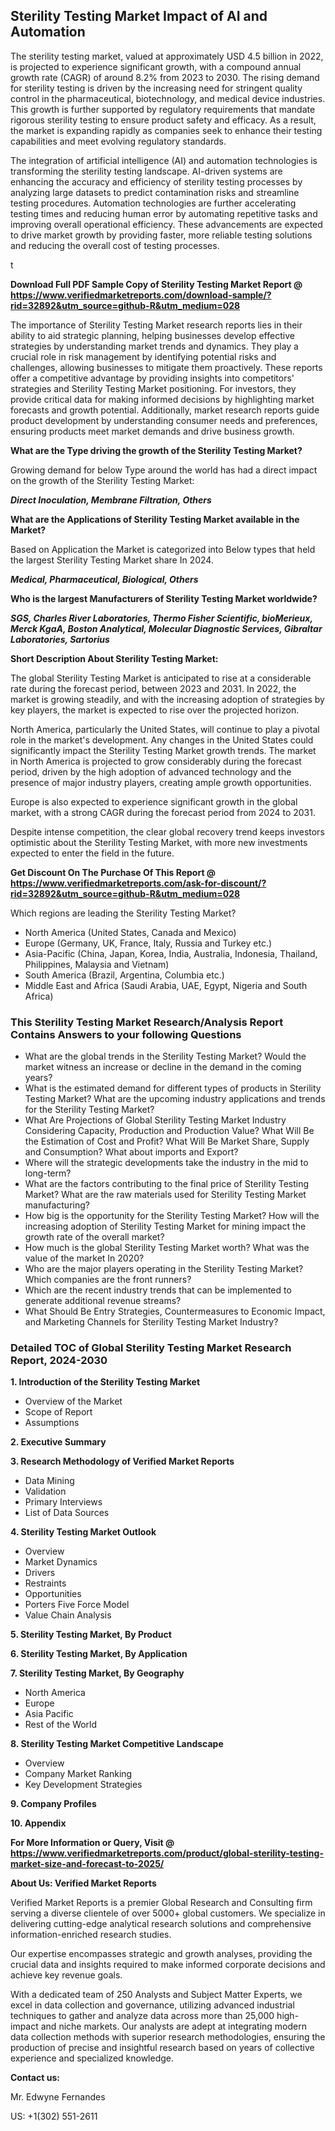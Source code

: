 <h2>Sterility Testing Market Impact of AI and Automation</h2><p>The sterility testing market, valued at approximately USD 4.5 billion in 2022, is projected to experience significant growth, with a compound annual growth rate (CAGR) of around 8.2% from 2023 to 2030. The rising demand for sterility testing is driven by the increasing need for stringent quality control in the pharmaceutical, biotechnology, and medical device industries. This growth is further supported by regulatory requirements that mandate rigorous sterility testing to ensure product safety and efficacy. As a result, the market is expanding rapidly as companies seek to enhance their testing capabilities and meet evolving regulatory standards.</p><p>The integration of artificial intelligence (AI) and automation technologies is transforming the sterility testing landscape. AI-driven systems are enhancing the accuracy and efficiency of sterility testing processes by analyzing large datasets to predict contamination risks and streamline testing procedures. Automation technologies are further accelerating testing times and reducing human error by automating repetitive tasks and improving overall operational efficiency. These advancements are expected to drive market growth by providing faster, more reliable testing solutions and reducing the overall cost of testing processes.</p>t</p><p id="" class=""><strong>Download Full PDF Sample Copy of Sterility Testing Market Report @ <a href="https://www.verifiedmarketreports.com/download-sample/?rid=32892&utm_source=github-R&utm_medium=028" target="_blank">https://www.verifiedmarketreports.com/download-sample/?rid=32892&utm_source=github-R&utm_medium=028</a></strong></p><p>The importance of&nbsp;Sterility Testing Market research reports lies in their ability to aid strategic planning, helping businesses develop effective strategies by understanding market trends and dynamics. They play a crucial role in risk management by identifying potential risks and challenges, allowing businesses to mitigate them proactively. These reports offer a competitive advantage by providing insights into competitors' strategies and Sterility Testing Market positioning. For investors, they provide critical data for making informed decisions by highlighting market forecasts and growth potential. Additionally, market research reports guide product development by understanding consumer needs and preferences, ensuring products meet market demands and drive business growth.</p><p><strong>What are the&nbsp;Type driving the growth of the Sterility Testing Market?</strong></p><p id="" class="">Growing demand for below Type around the world has had a direct impact on the growth of the Sterility Testing Market:</p><em><strong>Direct Inoculation, Membrane Filtration, Others</strong></em></p><strong>What are the&nbsp;Applications&nbsp;of Sterility Testing Market available in the Market?</strong></p><p id="" class="">Based on Application the Market is categorized into Below types that held the largest Sterility Testing Market share In 2024.</p><em><strong>Medical, Pharmaceutical, Biological, Others</strong></em></p><strong>Who is the largest Manufacturers of Sterility Testing Market worldwide?</strong></p><p><em><strong>SGS, Charles River Laboratories, Thermo Fisher Scientific, bioMerieux, Merck KgaA, Boston Analytical, Molecular Diagnostic Services, Gibraltar Laboratories, Sartorius</strong></em></p><p id="" class=""><strong>Short Description About Sterility Testing Market:</strong></p><p>The global Sterility Testing Market is anticipated to rise at a considerable rate during the forecast period, between 2023 and 2031. In 2022, the market is growing steadily, and with the increasing adoption of strategies by key players, the market is expected to rise over the projected horizon.</p><p>North America, particularly the United States, will continue to play a pivotal role in the market's development. Any changes in the United States could significantly impact the Sterility Testing Market growth trends. The market in North America is projected to grow considerably during the forecast period, driven by the high adoption of advanced technology and the presence of major industry players, creating ample growth opportunities.</p><p>Europe is also expected to experience significant growth in the global market, with a strong CAGR during the forecast period from 2024 to 2031.</p><p>Despite intense competition, the clear global recovery trend keeps investors optimistic about the Sterility Testing Market, with more new investments expected to enter the field in the future.</p><p id="" class=""><strong>Get Discount On The Purchase Of This Report @ <a href="https://www.verifiedmarketreports.com/ask-for-discount/?rid=32892&utm_source=github-R&utm_medium=028" target="_blank">https://www.verifiedmarketreports.com/ask-for-discount/?rid=32892&utm_source=github-R&utm_medium=028</a></strong></p>Which regions are leading the Sterility Testing Market?</p><ul><li>North America (United States, Canada and Mexico)</li><li>Europe (Germany, UK, France, Italy, Russia and Turkey etc.)</li><li>Asia-Pacific (China, Japan, Korea, India, Australia, Indonesia, Thailand, Philippines, Malaysia and Vietnam)</li><li>South America (Brazil, Argentina, Columbia etc.)</li><li>Middle East and Africa (Saudi Arabia, UAE, Egypt, Nigeria and South Africa)</li></ul><h3 id="" class="">This Sterility Testing Market Research/Analysis Report Contains Answers to your following Questions</h3><ul><li>What are the global trends in the Sterility Testing Market? Would the market witness an increase or decline in the demand in the coming years?</li><li>What is the estimated demand for different types of products in Sterility Testing Market? What are the upcoming industry applications and trends for the Sterility Testing Market?</li><li>What Are Projections of Global Sterility Testing Market Industry Considering Capacity, Production and Production Value? What Will Be the Estimation of Cost and Profit? What Will Be Market Share, Supply and Consumption? What about imports and Export?</li><li>Where will the strategic developments take the industry in the mid to long-term?</li><li>What are the factors contributing to the final price of Sterility Testing Market? What are the raw materials used for Sterility Testing Market manufacturing?</li><li>How big is the opportunity for the Sterility Testing Market? How will the increasing adoption of Sterility Testing Market for mining impact the growth rate of the overall market?</li><li>How much is the global Sterility Testing Market worth? What was the value of the market In 2020?</li><li>Who are the major players operating in the Sterility Testing Market? Which companies are the front runners?</li><li>Which are the recent industry trends that can be implemented to generate additional revenue streams?</li><li>What Should Be Entry Strategies, Countermeasures to Economic Impact, and Marketing Channels for Sterility Testing Market Industry?</li></ul><h3 id="" class="">Detailed TOC of Global Sterility Testing Market Research Report, 2024-2030</h3><p id="" class=""><strong>1. Introduction of the Sterility Testing Market</strong></p><ul><li>Overview of the Market</li><li>Scope of Report</li><li>Assumptions</li></ul><p id="" class=""><strong>2. Executive Summary</strong></p><p id="" class=""><strong>3. Research Methodology of Verified Market Reports</strong></p><ul><li>Data Mining</li><li>Validation</li><li>Primary Interviews</li><li>List of Data Sources</li></ul><p id="" class=""><strong>4. Sterility Testing Market Outlook</strong></p><ul><li>Overview</li><li>Market Dynamics</li><li>Drivers</li><li>Restraints</li><li>Opportunities</li><li>Porters Five Force Model</li><li>Value Chain Analysis</li></ul><p id="" class=""><strong>5. Sterility Testing Market, By Product</strong></p><p id="" class=""><strong>6. Sterility Testing Market, By Application</strong></p><p id="" class=""><strong>7. Sterility Testing Market, By Geography</strong></p><ul><li>North America</li><li>Europe</li><li>Asia Pacific</li><li>Rest of the World</li></ul><p id="" class=""><strong>8. Sterility Testing Market Competitive Landscape</strong></p><ul><li>Overview</li><li>Company Market Ranking</li><li>Key Development Strategies</li></ul><p id="" class=""><strong>9. Company Profiles</strong></p><p id="" class=""><strong>10. Appendix</strong></p><p id="" class=""><strong>For More Information or Query, Visit @ <a href="https://www.verifiedmarketreports.com/product/global-sterility-testing-market-size-and-forecast-to-2025/" target="_blank">https://www.verifiedmarketreports.com/product/global-sterility-testing-market-size-and-forecast-to-2025/</a></strong></p><p id="" class=""><strong>About Us: Verified Market Reports</strong></p><p id="" class="">Verified Market Reports is a premier Global Research and Consulting firm serving a diverse clientele of over 5000+ global customers. We specialize in delivering cutting-edge analytical research solutions and comprehensive information-enriched research studies.</p><p id="" class="">Our expertise encompasses strategic and growth analyses, providing the crucial data and insights required to make informed corporate decisions and achieve key revenue goals.</p><p id="" class="">With a dedicated team of 250 Analysts and Subject Matter Experts, we excel in data collection and governance, utilizing advanced industrial techniques to gather and analyze data across more than 25,000 high-impact and niche markets. Our analysts are adept at integrating modern data collection methods with superior research methodologies, ensuring the production of precise and insightful research based on years of collective experience and specialized knowledge.</p><p id="" class=""><strong>Contact us:</strong></p><p id="" class="">Mr. Edwyne Fernandes</p><p id="" class="">US: +1(302) 551-2611</p>